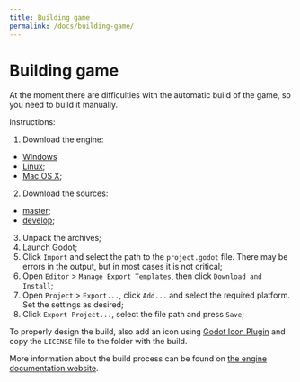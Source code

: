 ```yaml
---
title: Building game
permalink: /docs/building-game/
---
```


# Building game

At the moment there are difficulties with the automatic build of the game, so you need to build it manually.

Instructions:
1. Download the engine:
- [Windows](https://github.com/godotengine/godot/releases/download/3.5.3-stable/Godot_v3.5.3-stable_win64.exe.zip)
- [Linux](https://github.com/godotengine/godot/releases/download/3.5.3-stable/Godot_v3.5.3-stable_x11.64.zip);
- [Mac OS X](https://github.com/godotengine/godot/releases/download/3.5.3-stable/Godot_v3.5.3-stable_osx.universal.zip);
2. Download the sources:
- [master](https://github.com/GREAT-DNG/Futureal/archive/refs/heads/master.zip);
- [develop](https://github.com/GREAT-DNG/Futureal/archive/refs/heads/develop.zip);
3. Unpack the archives;
4. Launch Godot;
5. Click `Import` and select the path to the `project.godot` file. There may be errors in the output, but in most cases it is not critical;
6. Open `Editor` > `Manage Export Templates`, then click `Download and Install`;
7. Open `Project` > `Export...`, click `Add...` and select the required platform. Set the settings as desired;
8. Click `Export Project...`, select the file path and press `Save`;

To properly design the build, also add an icon using [Godot Icon Plugin](https://github.com/pkowal1982/godoticonplugin) and copy the `LICENSE` file to the folder with the build.

More information about the build process can be found on [the engine documentation website](https://docs.godotengine.org/en/3.5/tutorials/export/index.html).